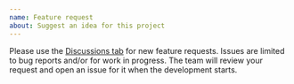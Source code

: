 ```yaml
---
name: Feature request
about: Suggest an idea for this project
---
```


Please use the [Discussions tab](https://github.com/lucasdillmann/nginx-ignition/discussions) for new feature requests. 
Issues are limited to bug reports and/or for work in progress. The team will review your request and open an issue for 
it when the development starts.
